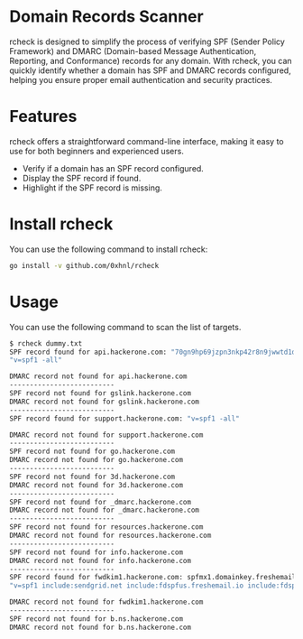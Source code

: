 # Domain Records Scanner

rcheck is designed to simplify the process of verifying SPF (Sender Policy Framework) and DMARC (Domain-based Message Authentication, Reporting, and Conformance) records for any domain. With rcheck, you can quickly identify whether a domain has SPF and DMARC records configured, helping you ensure proper email authentication and security practices.

# Features

rcheck offers a straightforward command-line interface, making it easy to use for both beginners and experienced users.
- Verify if a domain has an SPF record configured.
- Display the SPF record if found.
- Highlight if the SPF record is missing.

# Install rcheck

You can use the following command to install rcheck:

```bash
go install -v github.com/0xhnl/rcheck
```

# Usage

You can use the following command to scan the list of targets.

```bash
$ rcheck dummy.txt
SPF record found for api.hackerone.com: "70gn9hp69jzpn3nkp42r8n9jwwtd1d70"
"v=spf1 -all"

DMARC record not found for api.hackerone.com
--------------------------
SPF record not found for gslink.hackerone.com
DMARC record not found for gslink.hackerone.com
--------------------------
SPF record found for support.hackerone.com: "v=spf1 -all"

DMARC record not found for support.hackerone.com
--------------------------
SPF record not found for go.hackerone.com
DMARC record not found for go.hackerone.com
--------------------------
SPF record not found for 3d.hackerone.com
DMARC record not found for 3d.hackerone.com
--------------------------
SPF record not found for _dmarc.hackerone.com
DMARC record not found for _dmarc.hackerone.com
--------------------------
SPF record not found for resources.hackerone.com
DMARC record not found for resources.hackerone.com
--------------------------
SPF record not found for info.hackerone.com
DMARC record not found for info.hackerone.com
--------------------------
SPF record found for fwdkim1.hackerone.com: spfmx1.domainkey.freshemail.io.
"v=spf1 include:sendgrid.net include:fdspfus.freshemail.io include:fdspfeuc.freshemail.io include:fdspfind.freshemail.io include:fdspfaus.freshemail.io ~all"

DMARC record not found for fwdkim1.hackerone.com
--------------------------
SPF record not found for b.ns.hackerone.com
DMARC record not found for b.ns.hackerone.com
```
